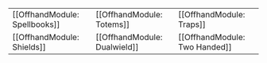 | | | |
|-|-|-|
| [[OffhandModule: Spellbooks]] | [[OffhandModule: Totems]] | [[OffhandModule: Traps]] |
| [[OffhandModule: Shields]] | [[OffhandModule: Dualwield]] | [[OffhandModule: Two Handed]] |